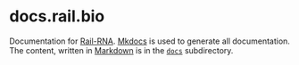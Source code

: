 # docs.rail.bio
Documentation for [Rail-RNA](http://docs.rail.bio). [Mkdocs](http://www.mkdocs.org/) is used to generate all documentation. The content, written in [Markdown](https://en.wikipedia.org/wiki/Markdown) is in the [`docs`](https://github.com/nellore/docs.rail.bio/tree/master/docs) subdirectory.
